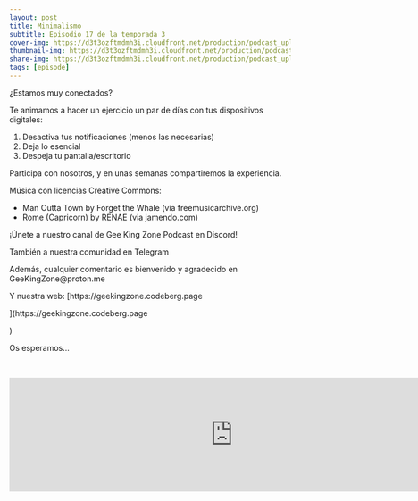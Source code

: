 ```yaml
---
layout: post
title: Minimalismo
subtitle: Episodio 17 de la temporada 3
cover-img: https://d3t3ozftmdmh3i.cloudfront.net/production/podcast_uploaded_nologo/14743809/14743809-1619370377976-ce118b9b0f9a8.jpg
thumbnail-img: https://d3t3ozftmdmh3i.cloudfront.net/production/podcast_uploaded_nologo/14743809/14743809-1619370377976-ce118b9b0f9a8.jpg
share-img: https://d3t3ozftmdmh3i.cloudfront.net/production/podcast_uploaded_nologo/14743809/14743809-1619370377976-ce118b9b0f9a8.jpg
tags: [episode]
---
```


<p>¿Estamos muy conectados?</p>
<p>Te animamos a hacer un ejercicio un par de días con tus dispositivos digitales:</p>
<ol>
 <li>Desactiva tus notificaciones (menos las necesarias)</li>
 <li>Deja lo esencial</li>
  <li>Despeja tu pantalla/escritorio</li>
</ol>
<p>Participa con nosotros, y en unas semanas compartiremos la experiencia.</p>
<p>Música con licencias Creative Commons:</p>
<ul>
  <li>Man Outta Town by Forget the Whale (via freemusicarchive.org)</li>
  <li>Rome (Capricorn) by RENAE (via jamendo.com)</li>
</ul>
<p>¡Únete a nuestro canal de Gee King Zone Podcast en Discord!</p>
<p>También a nuestra comunidad en Telegram</p>
<p>Además, cualquier comentario es bienvenido y agradecido en GeeKingZone@proton.me</p>
<p>Y nuestra web: [https://geekingzone.codeberg.page</p>](https://geekingzone.codeberg.page</p>)
<p>Os esperamos...</p>
<p><br /></p>
<iframe src='https://podcasters.spotify.com/pod/show/geekingzone/episodes/Minimalismo-e1pjhnv' height='204px' width='800px' frameborder='0' scrolling='no'></iframe>